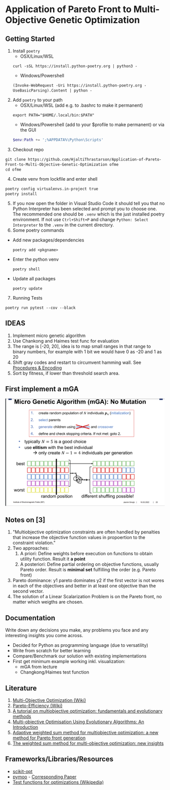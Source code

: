 # Application of Pareto Front to Multi-Objective Genetic Optimization

## Getting Started

1. Install `poetry`
    * OSX/Linux/WSL
    ```console
    curl -sSL https://install.python-poetry.org | python3 -
    ```
    * Windows/Powershell
    ```console
    (Invoke-WebRequest -Uri https://install.python-poetry.org -UseBasicParsing).Content | python -
    ```
2. Add `poetry` to your path
    * OSX/Linux/WSL (add e.g. to .bashrc to make it permanent)
    ```console
    export PATH="$HOME/.local/bin:$PATH"
    ```
    * Windows/Powershell (add to your $profile to make permanent) or via the GUI
    ```powershell
    $env:Path += ';%APPDATA%\Python\Scripts'
    ```
3. Checkout repo 
```console
git clone https://github.com/HjaltiThrastarson/Application-of-Pareto-Front-to-Multi-Objective-Genetic-Optimization ofme
cd ofme
```
4. Create venv from lockfile and enter shell
``` console
poetry config virtualenvs.in-project true
poetry install
```
5. If you now open the folder in Visual Studio Code it should tell you that no Python Interpreter has been selected and prompt you to choose one. The recommended one should be `.venv` which is the just installed poetry environment. If not use `Ctrl+Shift+P` and change `Python: Select Interpreter` to the `.venv` in the current directory.
6. Some poetry commands
  * Add new packages/dependencies
    ```console
    poetry add <pkgname>
    ```
  * Enter the python venv
    ```console
    poetry shell
    ```
  * Update all packages
    ```console
    poetry update
    ```
7. Running Tests
```console
poetry run pytest --cov --black
```

## IDEAS

1. Implement micro genetic algorithm
2. Use Chankong and Haimes test func for evaluation
3. The range is [-20, 20], idea is to map small ranges in that range to binary numbers, for example with 1 bit we would have 0 as -20 and 1 as 20
4. Shift gray codes and restart to circumvent hamming wall. See [Procedures & Encoding](Procedures&Encoding.md)
5. Sort by fitness, if lower than threshold search area.

## First implement a mGA

![mga](mga.png)

## Notes on [3]

1. "Multiobjective optimization constraints are often handled by penalties that increase the objective function values in propoertion to the constraint violation."
2. Two approaches:
    1. A priori: Define weights before execution on functions to obtain utility function. Result it **a point**
    2. A posteriori: Define partial ordering on objective functions, usually Pareto order. Result is **minimal set** fulfilling the order (e.g. Pareto front)
3. Pareto dominance: y1 pareto dominates y2 if the first vector is not wores in each of the objectives and better in at least one objective than the second vector.
4. The solution of a Linear Scalarization Problem is on the Pareto front, no matter which weigths are chosen.

## Documentation

Write down any decisions you make, any problems you face and any interesting insights you come across.

* Decided for Python as programming language (due to versatility)
* Write from scratch for better learning
* Compare/Benchmark our solution with existing implementations
* First get minimum example working inkl. visualization:
    * mGA from lecture
    * Changkong/Haimes test function

## Literature
1. [Multi-Objective Optimization (Wiki)](https://en.wikipedia.org/wiki/Multi-objective_optimization)
2. [Pareto-Efficiency (Wiki)](https://en.wikipedia.org/wiki/Pareto_efficiency)
3. [A tutorial on multiobjective optimization: fundamentals and evolutionary methods](https://link.springer.com/article/10.1007/s11047-018-9685-y)
4. [Multi-objective Optimisation Using Evolutionary Algorithms: An Introduction](https://link.springer.com/chapter/10.1007/978-0-85729-652-8_1)
5. [Adaptive weighted sum method for multiobjective optimization: a new method for Pareto front generation](https://link.springer.com/article/10.1007/s00158-005-0557-6)
6. [The weighted sum method for multi-objective optimization: new insights](https://link.springer.com/article/10.1007/s00158-009-0460-7)

## Frameworks/Libraries/Resources
* [scikit-opt](https://github.com/guofei9987/scikit-opt)
* [pymoo](https://github.com/anyoptimization/pymoo) - [Corresponding Paper](https://ieeexplore.ieee.org/abstract/document/9078759)
* [Test functions for optimizations (Wikipedia)](https://en.wikipedia.org/wiki/Test_functions_for_optimization)